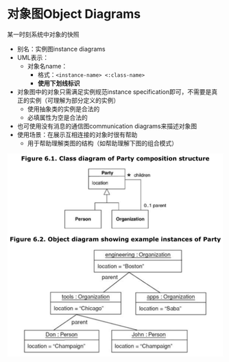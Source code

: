 # 对象图Object Diagrams

某一时刻系统中对象的快照

* 别名：实例图instance diagrams
* UML表示：
  * 对象名name：
    * 格式：`<instance-name> <:class-name>`
    * **使用下划线标识**
* 对象图中的对象只需满足实例规范instance specification即可，不需要是真正的实例（可理解为部分定义的实例）
  * 使用抽象类的实例是合法的
  * 必填属性为空是合法的
* 也可使用没有消息的通信图communication diagrams来描述对象图
* 使用场景：在展示互相连接的对象时很有帮助
  * 用于帮助理解类图的结构（如帮助理解下图的组合模式）

<img src="./images/06-组合模式的对象图.png" alt="组合模式的对象图" style="zoom:50%;" />